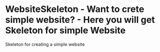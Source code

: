 # WebsiteSkeleton - Want to crete simple website? - Here you will get Skeleton for simple Website
Skeleton for creating a simple website
